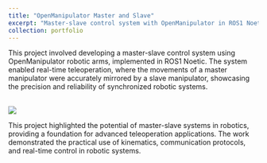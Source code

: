```yaml
---
title: "OpenManipulator Master and Slave"
excerpt: "Master-slave control system with OpenManipulator in ROS1 Noetic <br/><img src='/images/bio-photo.jpg'>"
collection: portfolio
---
```


This project involved developing a master-slave control system using OpenManipulator robotic arms, implemented in ROS1 Noetic. The system enabled real-time teleoperation, where the movements of a master manipulator were accurately mirrored by a slave manipulator, showcasing the precision and reliability of synchronized robotic systems.
    
<br/>

<img src='/images/3953273590_704e3899d5_m.jpg'>

<br/>

This project highlighted the potential of master-slave systems in robotics, providing a foundation for advanced teleoperation applications. The work demonstrated the practical use of kinematics, communication protocols, and real-time control in robotic systems.